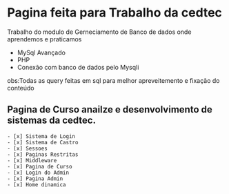 # Pagina feita para Trabalho da cedtec

Trabalho do modulo de Gerneciamento de Banco de dados onde aprendemos e praticamos 

- MySql Avançado
- PHP
- Conexão com banco de dados pelo Mysqli

 obs:Todas as query feitas em sql para melhor apreveitemento e fixação do conteúdo 

## Pagina de Curso anailze e desenvolvimento de sistemas da cedtec.

    - [x] Sistema de Login
    - [x] Sistema de Castro
    - [x] Sessoes
    - [x] Paginas Restritas
    - [x] Middleware
    - [x] Pagina de Curso
    - [x] Login do Admin
    - [x] Pagina Admin
    - [x] Home dinamica
